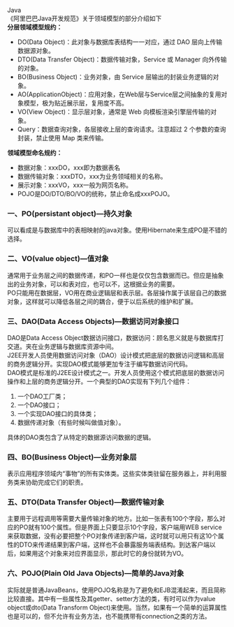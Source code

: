 Java<br />《阿里巴巴Java开发规范》关于领域模型的部分介绍如下<br />**分层领域模型规约：**

- DO(Data Object)：此对象与数据库表结构一一对应，通过 DAO 层向上传输数据源对象。
- DTO(Data Transfer Object)：数据传输对象，Service 或 Manager 向外传输的对象。
- BO(Business Object)：业务对象，由 Service 层输出的封装业务逻辑的对象。
- AO(ApplicationObject)：应用对象，在Web层与Service层之间抽象的复用对象模型，极为贴近展示层，复用度不高。
- VO(View Object)：显示层对象，通常是 Web 向模板渲染引擎层传输的对象。
- Query：数据查询对象，各层接收上层的查询请求。注意超过 2 个参数的查询封装，禁止使用 Map 类来传输。

**领域模型命名规约：**

- 数据对象：xxxDO，xxx即为数据表名
- 数据传输对象：xxxDTO，xxx为业务领域相关的名称。
- 展示对象：xxxVO，xxx一般为网页名称。
- POJO是DO/DTO/BO/VO的统称，禁止命名成xxxPOJO。
<a name="8Xno0"></a>
### 一、PO(persistant object)—持久对象
可以看成是与数据库中的表相映射的java对象。使用Hibernate来生成PO是不错的选择。
<a name="mURiG"></a>
### 二、VO(value object)—值对象
通常用于业务层之间的数据传递，和PO一样也是仅仅包含数据而已。但应是抽象出的业务对象，可以和表对应，也可以不，这根据业务的需要。<br />PO只能用在数据层，VO用在商业逻辑层和表示层。各层操作属于该层自己的数据对象，这样就可以降低各层之间的耦合，便于以后系统的维护和扩展。
<a name="E7Gw5"></a>
### 三、DAO(Data Access Objects)—数据访问对象接口
DAO是Data Access Object数据访问接口，数据访问：顾名思义就是与数据库打交道。夹在业务逻辑与数据库资源中间。<br />J2EE开发人员使用数据访问对象（DAO）设计模式把底层的数据访问逻辑和高层的商务逻辑分开。实现DAO模式能够更加专注于编写数据访问代码。<br />DAO模式是标准的J2EE设计模式之一。开发人员使用这个模式把底层的数据访问操作和上层的商务逻辑分开。一个典型的DAO实现有下列几个组件：

1. 一个DAO工厂类；
2. 一个DAO接口；
3. 一个实现DAO接口的具体类；
4. 数据传递对象（有些时候叫做值对象）。

具体的DAO类包含了从特定的数据源访问数据的逻辑。
<a name="zdhDE"></a>
### 四、BO(Business Object)—业务对象层
表示应用程序领域内“事物”的所有实体类。这些实体类驻留在服务器上，并利用服务类来协助完成它们的职责。
<a name="hmoMW"></a>
### 五、DTO(Data Transfer Object)—数据传输对象
主要用于远程调用等需要大量传输对象的地方。比如一张表有100个字段，那么对应的PO就有100个属性。但是界面上只要显示10个字段，客户端用WEB service来获取数据，没有必要把整个PO对象传递到客户端，这时就可以用只有这10个属性的DTO来传递结果到客户端，这样也不会暴露服务端表结构。到达客户端以后，如果用这个对象来对应界面显示，那此时它的身份就转为VO。
<a name="c22709c5"></a>
### 六、POJO(Plain Old Java Objects)—简单的Java对象
实际就是普通JavaBeans，使用POJO名称是为了避免和EJB混淆起来，而且简称比较直接。其中有一些属性及其getter、setter方法的类，有时可以作为value object或dto(Data Transform Object)来使用。当然，如果有一个简单的运算属性也是可以的，但不允许有业务方法，也不能携带有connection之类的方法。

